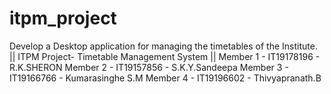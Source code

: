 # itpm_project
Develop a Desktop application for managing the timetables of the Institute. ||
ITPM Project- Timetable Management System || 
Member 1 - IT19178196 - R.K.SHERON
Member 2 - IT19157856 - S.K.Y.Sandeepa
Member 3 - IT19166766 - Kumarasinghe S.M
Member 4 - IT19196602 - Thivyapranath.B 

